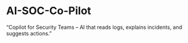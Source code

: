 # AI-SOC-Co-Pilot
“Copilot for Security Teams – AI that reads logs, explains incidents, and suggests actions.”
